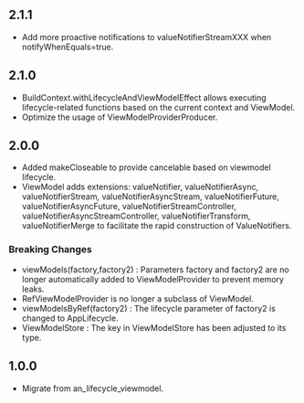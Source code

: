 ## 2.1.1

- Add more proactive notifications to valueNotifierStreamXXX when notifyWhenEquals=true.

## 2.1.0

- BuildContext.withLifecycleAndViewModelEffect allows executing lifecycle-related functions based on
  the current context and ViewModel.
- Optimize the usage of ViewModelProviderProducer.

## 2.0.0

- Added makeCloseable to provide cancelable based on viewmodel lifecycle.
- ViewModel adds extensions: valueNotifier, valueNotifierAsync, valueNotifierStream,
  valueNotifierAsyncStream, valueNotifierFuture, valueNotifierAsyncFuture,
  valueNotifierStreamController, valueNotifierAsyncStreamController, valueNotifierTransform,
  valueNotifierMerge to facilitate the rapid construction of ValueNotifiers.

### Breaking Changes

- viewModels(factory,factory2) : Parameters factory and factory2 are no longer automatically added
  to ViewModelProvider to prevent memory leaks.
- RefViewModelProvider is no longer a subclass of ViewModel.
- viewModelsByRef(factory2) : The lifecycle parameter of factory2 is changed to AppLifecycle.
- ViewModelStore : The key in ViewModelStore has been adjusted to its type.

## 1.0.0

- Migrate from an_lifecycle_viewmodel.
